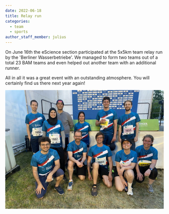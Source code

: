 ```yaml
---
date: 2022-06-18
title: Relay run
categories:
  - team
  - sports
author_staff_member: julius
---
```


On June 16th the eScience section participated at the 5x5km team relay run by the 'Berliner Wasserbetriebe'. We managed to form two teams out of a total 23 BAM teams and even helped out another team with an additional runner.

All in all it was a great event with an outstanding atmosphere. You will certainly find us there next year again!

![Group picture](/images/posts/Relay_run/relay_group_picture.jpg)
